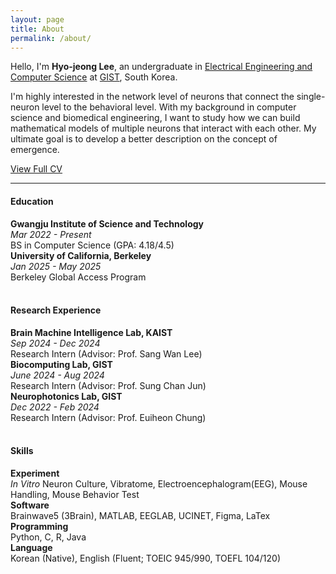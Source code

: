 ```yaml
---
layout: page
title: About
permalink: /about/
---
```


Hello, I'm **Hyo-jeong Lee**, an undergraduate in <a href='https://eecs.gist.ac.kr/' target='_blank'>Electrical Engineering and Computer Science</a> at <a href='https://www.gist.ac.kr/en/main.html' target='_blank'>GIST</a>, South Korea.


I'm highly interested in the network level of neurons that connect the single-neuron level to the behavioral level. With my background in computer science and biomedical engineering, I want to study how we can build mathematical models of multiple neurons that interact with each other. My ultimate goal is to develop a better description on the concept of emergence.

<a href='https://hjlee0317.github.io/cv/' target='_blank'>View Full CV</a>

***
#### Education

**Gwangju Institute of Science and Technology**<br>
*Mar 2022 - Present*<br>
BS in Computer Science (GPA: 4.18/4.5)<br>
**University of California, Berkeley**<br>
*Jan 2025 - May 2025*<br>
Berkeley Global Access Program<br>
<br>
#### Research Experience
**Brain Machine Intelligence Lab, KAIST**<br>
*Sep 2024 - Dec 2024*<br>
Research Intern (Advisor: Prof. Sang Wan Lee)<br>
**Biocomputing Lab, GIST**<br>
*June 2024 - Aug 2024*<br>
Research Intern (Advisor: Prof. Sung Chan Jun)<br>
**Neurophotonics Lab, GIST**<br>
*Dec 2022 - Feb 2024*<br>
Research Intern (Advisor: Prof. Euiheon Chung)<br>
<br>
#### Skills
**Experiment**<br>
*In Vitro* Neuron Culture, Vibratome, Electroencephalogram(EEG), Mouse Handling, Mouse Behavior Test<br>
**Software**<br>
Brainwave5 (3Brain), MATLAB, EEGLAB, UCINET, Figma, LaTex<br>
**Programming**<br>
Python, C, R, Java<br>
**Language**<br>
Korean (Native), English (Fluent; TOEIC 945/990, TOEFL 104/120)<br>